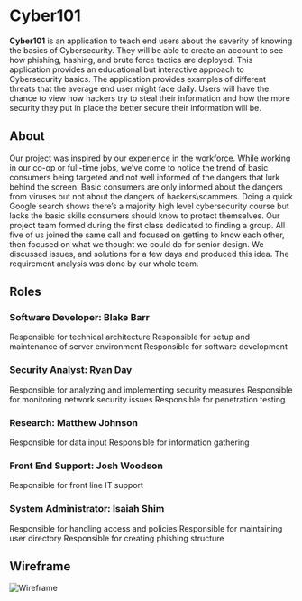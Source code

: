 # Cyber101

<b>Cyber101</b> is an application to teach end users about the severity of knowing the basics of Cybersecurity. They will be able to create an account to see how phishing, hashing, and brute force tactics are deployed. This application provides an educational but interactive approach to Cybersecurity basics. The application provides examples of different threats that the average end user might face daily. Users will have the chance to view how hackers try to steal their information and how the more security they put in place the better secure their information will be. 

## About
Our project was inspired by our experience in the workforce. While working in our co-op or full-time jobs, we’ve come to notice the trend of basic consumers being targeted and not well informed of the dangers that lurk behind the screen. Basic consumers are only informed about the dangers from viruses but not about the dangers of hackers\scammers. Doing a quick Google search shows there’s a majority high level cybersecurity course but lacks the basic skills consumers should know to protect themselves. Our project team formed during the first class dedicated to finding a group. All five of us joined the same call and focused on getting to know each other, then focused on what we thought we could do for senior design. We discussed issues, and solutions for a few days and produced this idea. The requirement analysis was done by our whole team.

## Roles
### Software Developer: Blake Barr 

Responsible for technical architecture 
Responsible for setup and maintenance of server environment 
Responsible for software development 

### Security Analyst: Ryan Day 

Responsible for analyzing and implementing security measures 
Responsible for monitoring network security issues 
Responsible for penetration testing 

### Research: Matthew Johnson 

Responsible for data input 
Responsible for information gathering 

### Front End Support: Josh Woodson 

Responsible for front line IT support 

### System Administrator: Isaiah Shim 

Responsible for handling access and policies 
Responsible for maintaining user directory 
Responsible for creating phishing structure 

## Wireframe
![Wireframe](https://user-images.githubusercontent.com/59884862/189560279-a0327ce4-e8c7-4ad1-a39d-7fc87093875c.PNG)


